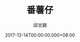 ---
issue: 254
title: 番薯仔
author: 邱文錫
date: 2017-12-14T00:00:00.000+08:00
topic: 人物
difficulty: 1
wikidata: Q98095663
wikidata_link: https://www.wikidata.org/wiki/Q98095663
author_wikidata_link: https://www.wikidata.org/wiki/Q98096294
author_wikidata: Q98096294
---